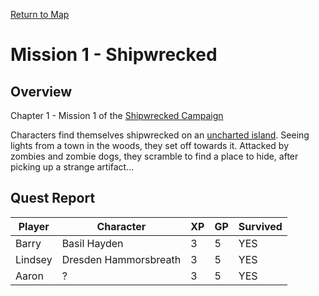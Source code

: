 [Return to Map](https://barry4356.pythonanywhere.com/aof_interactive_map?showQuests=on)

# Mission 1 - Shipwrecked
## Overview
Chapter 1 - Mission 1 of the [Shipwrecked Campaign](ShipwreckedCampaign.md)

Characters find themselves shipwrecked on an [uncharted island](UnchartedForest.md). Seeing lights from a town in the woods, they set off towards it. Attacked by zombies and zombie dogs, they scramble to find a place to hide, after picking up a strange artifact...
## Quest Report
| Player | Character | XP | GP | Survived |
| --- | --- | --- | --- | --- |
| Barry | Basil Hayden | 3 | 5 | YES | 
| Lindsey | Dresden Hammorsbreath | 3 | 5 | YES | 
| Aaron | ? | 3 | 5| YES | 
